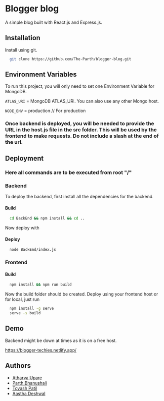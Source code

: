# Blogger blog

A simple blog built with React.js and Express.js. 




## Installation

Install using git.

```bash
  git clone https://github.com/The-Parth/blogger-blog.git
```
    
## Environment Variables

To run this project, you will only need to set one Environment Variable for MongoDB.

`ATLAS_URI` = MongoDB ATLAS_URI. You can also use any other Mongo host.

`NODE_ENV` = production // For production

### Once backend is deployed, you will be needed to provide the URL in the host.js file in the src folder. This will be used by the frontend to make requests. Do not include a slash at the end of the url.


## Deployment

### Here all commands are to be executed from root "/"

### Backend
To deploy the backend, first install all the dependencies for the backend. 

#### Build
```bash
  cd BackEnd && npm install && cd ..
```
Now deploy with 

#### Deploy
```bash
  node BackEnd/index.js
```

### Frontend

#### Build
```bash
  npm install && npm run build 
```

Now the build folder should be created. Deploy using your frontend host or for local, just run 
```bash
  npm install -g serve
  serve -s build
```








## Demo

Backend might be down at times as it is on a free host.

https://blogger-techies.netlify.app/




## Authors

- [Atharva Upare](https://www.github.com/AtharvaUpare)
- [Parth Bhanushali](https://www.github.com/The-Parth)
- [Toyash Patil](https://github.com/Toyashpatil)
- [Aastha Deshwal](https://github.com/AasthaDeshwal)



